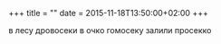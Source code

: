 +++
title = ""
date = 2015-11-18T13:50:00+02:00
+++

в лесу дровосеки в очко гомосеку залили просекко


